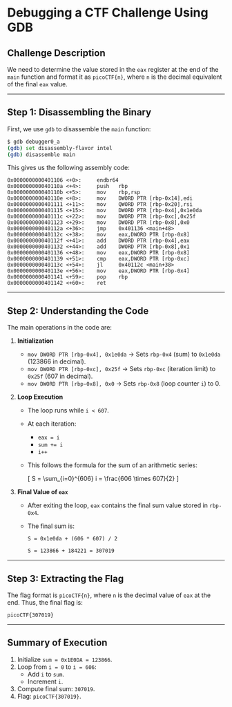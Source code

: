 # Debugging a CTF Challenge Using GDB

## **Challenge Description**
We need to determine the value stored in the `eax` register at the end of the `main` function and format it as `picoCTF{n}`, where `n` is the decimal equivalent of the final `eax` value.

---

## **Step 1: Disassembling the Binary**
First, we use `gdb` to disassemble the `main` function:

```sh
$ gdb debugger0_a
(gdb) set disassembly-flavor intel
(gdb) disassemble main
```

This gives us the following assembly code:

```assembly
0x0000000000401106 <+0>:     endbr64
0x000000000040110a <+4>:     push   rbp
0x000000000040110b <+5>:     mov    rbp,rsp
0x000000000040110e <+8>:     mov    DWORD PTR [rbp-0x14],edi
0x0000000000401111 <+11>:    mov    QWORD PTR [rbp-0x20],rsi
0x0000000000401115 <+15>:    mov    DWORD PTR [rbp-0x4],0x1e0da
0x000000000040111c <+22>:    mov    DWORD PTR [rbp-0xc],0x25f
0x0000000000401123 <+29>:    mov    DWORD PTR [rbp-0x8],0x0
0x000000000040112a <+36>:    jmp    0x401136 <main+48>
0x000000000040112c <+38>:    mov    eax,DWORD PTR [rbp-0x8]
0x000000000040112f <+41>:    add    DWORD PTR [rbp-0x4],eax
0x0000000000401132 <+44>:    add    DWORD PTR [rbp-0x8],0x1
0x0000000000401136 <+48>:    mov    eax,DWORD PTR [rbp-0x8]
0x0000000000401139 <+51>:    cmp    eax,DWORD PTR [rbp-0xc]
0x000000000040113c <+54>:    jl     0x40112c <main+38>
0x000000000040113e <+56>:    mov    eax,DWORD PTR [rbp-0x4]
0x0000000000401141 <+59>:    pop    rbp
0x0000000000401142 <+60>:    ret
```

---

## **Step 2: Understanding the Code**
The main operations in the code are:

1. **Initialization**
   - `mov DWORD PTR [rbp-0x4], 0x1e0da` → Sets `rbp-0x4` (sum) to `0x1e0da` (123866 in decimal).
   - `mov DWORD PTR [rbp-0xc], 0x25f` → Sets `rbp-0xc` (iteration limit) to `0x25f` (607 in decimal).
   - `mov DWORD PTR [rbp-0x8], 0x0` → Sets `rbp-0x8` (loop counter `i`) to 0.

2. **Loop Execution**
   - The loop runs while `i < 607`.
   - At each iteration:
     - `eax = i`
     - `sum += i`
     - `i++`
   - This follows the formula for the sum of an arithmetic series:

     
     \[
     S = \sum_{i=0}^{606} i = \frac{606 \times 607}{2}
     \]

3. **Final Value of `eax`**
   - After exiting the loop, `eax` contains the final sum value stored in `rbp-0x4`.
   - The final sum is:

     ```
     S = 0x1e0da + (606 * 607) / 2
     ```

     ```
     S = 123866 + 184221 = 307019
     ```

---

## **Step 3: Extracting the Flag**
The flag format is `picoCTF{n}`, where `n` is the decimal value of `eax` at the end. Thus, the final flag is:

```
picoCTF{307019}
```

---

## **Summary of Execution**

1. Initialize `sum = 0x1E0DA = 123866`.
2. Loop from `i = 0` to `i = 606`:
   - Add `i` to `sum`.
   - Increment `i`.
3. Compute final sum: `307019`.
4. Flag: `picoCTF{307019}`.



